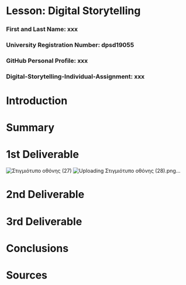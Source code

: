 # Lesson: Digital Storytelling

### First and Last Name: xxx
### University Registration Number: dpsd19055
### GitHub Personal Profile: xxx
### Digital-Storytelling-Individual-Assignment: xxx

# Introduction



# Summary


# 1st Deliverable
![Στιγμιότυπο οθόνης (27)](https://user-images.githubusercontent.com/101402260/227615071-a3044877-8319-41d6-96c1-bda4f8e2b4a2.png)
![Uploading Στιγμιότυπο οθόνης (28).png…]()


# 2nd Deliverable


# 3rd Deliverable 


# Conclusions


# Sources

